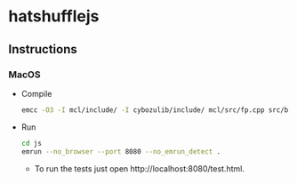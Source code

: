 # hatshufflejs

## Instructions

### MacOS

* Compile

    ```bash
    emcc -O3 -I mcl/include/ -I cybozulib/include/ mcl/src/fp.cpp src/bn_functions.cpp -DNDEBUG -s WASM=1 -s DISABLE_EXCEPTION_CATCHING=0 --bind -o js/functions.js
    ```

* Run

    ```bash
    cd js
    emrun --no_browser --port 8080 --no_emrun_detect .
    ```

    - To run the tests just open http://localhost:8080/test.html.
